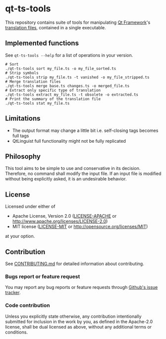 # qt-ts-tools
This repository contains suite of tools for manipulating [Qt Framework](https://www.qt.io/product)'s [translation files](https://wiki.qt.io/QtInternationalization), contained in a single executable.

## Implemented functions
See `qt-ts-tools --help` for a list of operations in your version.

```shell
# Sort
./qt-ts-tools sort my_file.ts -o my_file_sorted.ts
# Strip symbols
./qt-ts-tools strip my_file.ts -t vanished -o my_file_stripped.ts
# Merge translation files
./qt-ts-tools merge base.ts changes.ts -o merged_file.ts 
# Extract only specific type of translation
./qt-ts-tools extract my_file.ts -t obsolete -o extracted.ts
# Print the summary of the translation file
./qt-ts-tools stat my_file.ts
```

## Limitations
* The output format may change a little bit i.e. self-closing tags becomes full tags
* QtLinguist full functionality might not be fully replicated

## Philosophy
This tool aims to be simple to use and conservative in its decision. Therefore, no command shall modify the input file.
If an input file is modified without being explicitly asked, it is an undesirable behavior. 

## License

Licensed under either of

* Apache License, Version 2.0
  ([LICENSE-APACHE](LICENSE-APACHE) or http://www.apache.org/licenses/LICENSE-2.0)
* MIT license
  ([LICENSE-MIT](LICENSE-MIT) or http://opensource.org/licenses/MIT)

at your option.

## Contribution
See [CONTRIBUTING.md](./CONTRIBUTING.md) for detailed information about contributing.

### Bugs report or feature request
You may report any bug reports or feature requests through [Github's issue tracker](https://github.com/mrtryhard/qt-ts-tools/issues/).

### Code contribution
Unless you explicitly state otherwise, any contribution intentionally submitted
for inclusion in the work by you, as defined in the Apache-2.0 license, shall be
dual licensed as above, without any additional terms or conditions.
